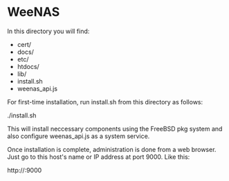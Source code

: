 # WeeNAS

In this directory you will find:
* cert/
* docs/
* etc/
* htdocs/
* lib/
* install.sh
* weenas_api.js

For first-time installation, run install.sh from this directory as follows:

./install.sh

This will install neccessary components using the FreeBSD pkg system and also
configure weenas_api.js as a system service.

Once installation is complete, administration is done from a web browser. Just
go to this host's name or IP address at port 9000.  Like this:

http://<hostname or IP>:9000
